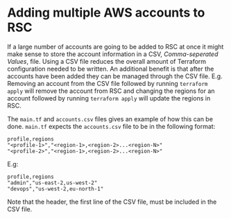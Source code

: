 # Adding multiple AWS accounts to RSC
If a large number of accounts are going to be added to RSC at once it might make
sense to store the account information in a CSV, _Comma-seperated Values_, file.
Using a CSV file reduces the overall amount of Terraform configuration needed to
be written. An additional benefit is that after the accounts have been added
they can be managed through the CSV file. E.g. Removing an account from the CSV
file followed by running `terraform apply` will remove the account from RSC and
changing the regions for an account followed by running `terraform apply` will
update the regions in RSC.

The `main.tf` and `accounts.csv` files gives an example of how this can be done.
`main.tf` expects the `accounts.csv` file to be in the following format:
```
profile,regions
"<profile-1>","<region-1>,<region-2>...<region-N>"
"<profile-2>","<region-1>,<region-2>...<region-N>"
```
E.g:
```
profile,regions
"admin","us-east-2,us-west-2"
"devops","us-west-2,eu-north-1"
```
Note that the header, the first line of the CSV file, must be included in the
CSV file.
